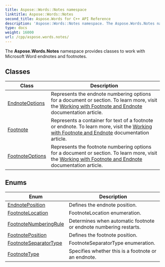 ```yaml
---
title: Aspose::Words::Notes namespace
linktitle: Aspose::Words::Notes
second_title: Aspose.Words for C++ API Reference
description: 'Aspose::Words::Notes namespace. The Aspose.Words.Notes namespace provides classes to work with Microsoft Word endnotes and footnotes in C++.'
type: docs
weight: 16000
url: /cpp/aspose.words.notes/
---
```


The **Aspose.Words.Notes** namespace provides classes to work with Microsoft Word endnotes and footnotes.

## Classes

| Class | Description |
| --- | --- |
| [EndnoteOptions](./endnoteoptions/) | Represents the endnote numbering options for a document or section. To learn more, visit the [Working with Footnote and Endnote](https://docs.aspose.com/words/cpp/working-with-footnote-and-endnote/) documentation article. |
| [Footnote](./footnote/) | Represents a container for text of a footnote or endnote. To learn more, visit the [Working with Footnote and Endnote](https://docs.aspose.com/words/cpp/working-with-footnote-and-endnote/) documentation article. |
| [FootnoteOptions](./footnoteoptions/) | Represents the footnote numbering options for a document or section. To learn more, visit the [Working with Footnote and Endnote](https://docs.aspose.com/words/cpp/working-with-footnote-and-endnote/) documentation article. |
## Enums

| Enum | Description |
| --- | --- |
| [EndnotePosition](./endnoteposition/) | Defines the endnote position. |
| [FootnoteLocation](./footnotelocation/) | FootnoteLocation enumeration. |
| [FootnoteNumberingRule](./footnotenumberingrule/) | Determines when automatic footnote or endnote numbering restarts. |
| [FootnotePosition](./footnoteposition/) | Defines the footnote position. |
| [FootnoteSeparatorType](./footnoteseparatortype/) | FootnoteSeparatorType enumeration. |
| [FootnoteType](./footnotetype/) | Specifies whether this is a footnote or an endnote. |
